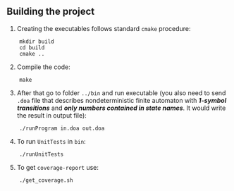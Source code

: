 ## Building the project
1. Creating the executables follows standard `cmake` procedure:
```
    mkdir build
    cd build
    cmake ..
```

2. Compile the code:
```
    make
```

3. After that go to folder `../bin` and run executable (you also need to send
`.doa` file that describes nondeterministic finite automaton with ***1-symbol
transitions*** and ***only numbers contained in state names***. It would write
the result in output file):
```
    ./runProgram in.doa out.doa
```

4. To run `UnitTests` in `bin`:
```
    ./runUnitTests
```

5. To get `coverage-report` use:
```
    ./get_coverage.sh
```
